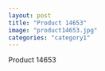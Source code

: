 ```yaml
---
layout: post
title: "Product 14653"
image: "product14653.jpg"
categories: "category1"
---
```

Product 14653

